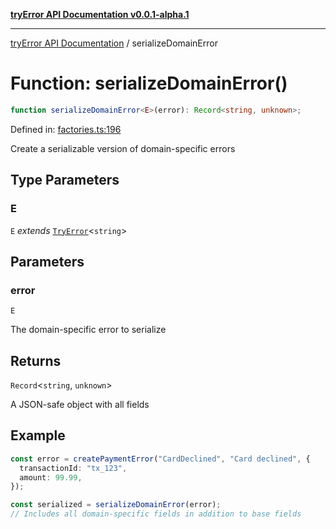 [**tryError API Documentation v0.0.1-alpha.1**](../index.md)

---

[tryError API Documentation](../index.md) / serializeDomainError

# Function: serializeDomainError()

```ts
function serializeDomainError<E>(error): Record<string, unknown>;
```

Defined in: [factories.ts:196](https://github.com/oconnorjohnson/try-error/blob/e3ae0308069a4fba073f4543d527ad76373db795/src/factories.ts#L196)

Create a serializable version of domain-specific errors

## Type Parameters

### E

`E` _extends_ [`TryError`](../interfaces/TryError.md)\<`string`\>

## Parameters

### error

`E`

The domain-specific error to serialize

## Returns

`Record`\<`string`, `unknown`\>

A JSON-safe object with all fields

## Example

```typescript
const error = createPaymentError("CardDeclined", "Card declined", {
  transactionId: "tx_123",
  amount: 99.99,
});

const serialized = serializeDomainError(error);
// Includes all domain-specific fields in addition to base fields
```
